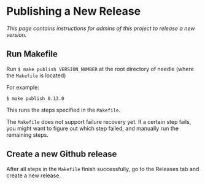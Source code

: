 # Publishing a New Release
*This page contains instructions for admins of this project to release a new version.*

## Run Makefile
Run `$ make publish VERSION_NUMBER` at the root directory of needle (where the `Makefile` is located)

For example:
```
$ make publish 0.13.0
```

This runs the steps specified in the `Makefile`.

The `Makefile` does not support failure recovery yet. If a certain step fails, you might want to figure out which step failed, and manually run the remaining steps.

## Create a new Github release
After all steps in the `Makefile` finish successfully, go to the Releases tab and create a new release.

